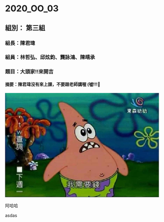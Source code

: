 # 2020_OO_03
## 組別： 第三組
### 組長：陳君瑋
### 組員：林哲弘、邱炫鈞、龔詠鴻、陳靖承
### 題目：大頭家!!來開吉

#### 摘要：陳君瑋沒有來上課，不要跟老師講喔 (噓!!!🤫

![image](S__60579845.jpg)




阿哈哈

asdas
